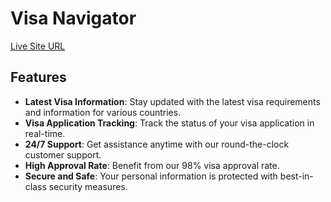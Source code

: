 # Visa Navigator

[Live Site URL](https://visa-navigator.vercel.app/)

## Features

- **Latest Visa Information**: Stay updated with the latest visa requirements and information for various countries.
- **Visa Application Tracking**: Track the status of your visa application in real-time.
- **24/7 Support**: Get assistance anytime with our round-the-clock customer support.
- **High Approval Rate**: Benefit from our 98% visa approval rate.
- **Secure and Safe**: Your personal information is protected with best-in-class security measures.

